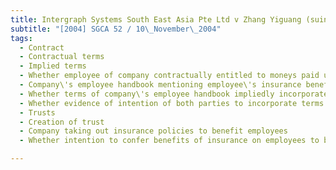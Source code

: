 ```yaml
---
title: Intergraph Systems South East Asia Pte Ltd v Zhang Yiguang (suing by the committee and 
subtitle: "[2004] SGCA 52 / 10\_November\_2004"
tags:
  - Contract
  - Contractual terms
  - Implied terms
  - Whether employee of company contractually entitled to moneys paid under insurance policies taken out by company
  - Company\'s employee handbook mentioning employee\'s insurance benefits
  - Whether terms of company\'s employee handbook impliedly incorporated into employment contract
  - Whether evidence of intention of both parties to incorporate terms of company\'s employee handbook into employment contract existing
  - Trusts
  - Creation of trust
  - Company taking out insurance policies to benefit employees
  - Whether intention to confer benefits of insurance on employees to be equated with intention to create trust of insurance moneys for employees

---
```


